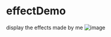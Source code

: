 # effectDemo
display the effects made by me
![image](https://github.com/eastnie/effectDemo/edit/main/fang.gif)
